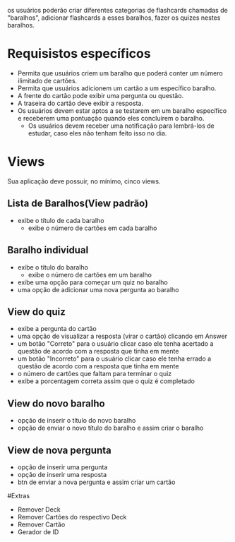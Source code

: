 os usuários poderão criar diferentes categorias de flashcards chamadas de "baralhos", 
adicionar flashcards a esses baralhos, 
fazer os quizes nestes baralhos. 

# Requisistos específicos

- Permita que usuários criem um baralho que poderá conter um número ilimitado de cartões.
- Permita que usuários adicionem um cartão a um específico baralho.
- A frente do cartão pode exibir uma pergunta ou questão.
- A traseira do cartão deve exibir a resposta.
- Os usuários devem estar aptos a se testarem em um baralho específico e receberem uma pontuação quando eles concluírem o baralho.
    - Os usuários devem receber uma notificação para lembrá-los de estudar, caso eles não tenham feito isso no dia.

# Views
Sua aplicação deve possuir, no mínimo, cinco views.

## Lista de Baralhos(View padrão)
- exibe o título de cada baralho
    - exibe o número de cartões em cada baralho

## Baralho individual
- exibe o título do baralho
    - exibe o número de cartões em um baralho
- exibe uma opção para começar um quiz no baralho
- uma opção de adicionar uma nova pergunta ao baralho

## View do quiz
- exibe a pergunta do cartão
- uma opção de visualizar a resposta (virar o cartão) clicando em Answer
- um botão "Correto" para o usuário clicar caso ele tenha acertado a questão de acordo com a resposta que tinha em mente
- um botão "Incorreto" para o usuário clicar caso ele tenha errado a questão de acordo com a resposta que tinha em mente
- o número de cartões que faltam para terminar o quiz
- exibe a porcentagem correta assim que o quiz é completado

## View do novo baralho
- opção de inserir o título do novo baralho
- opção de enviar o novo título do baralho e assim criar o baralho

## View de nova pergunta
- opção de inserir uma pergunta
- opção de inserir uma resposta
- btn de enviar a nova pergunta e assim criar um cartão

#Extras
- Remover Deck
- Remover Cartões do respectivo Deck
- Remover Cartão
- Gerador de ID